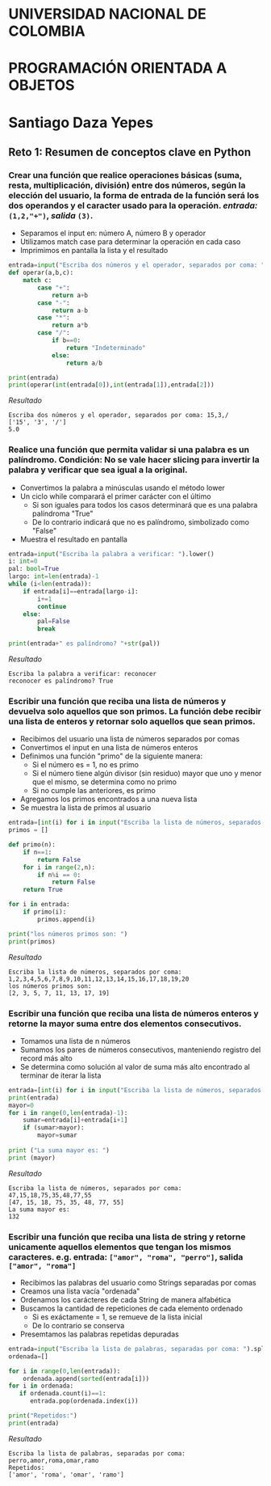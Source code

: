 # UNIVERSIDAD NACIONAL DE COLOMBIA
# PROGRAMACIÓN ORIENTADA A OBJETOS

# Santiago Daza Yepes

## Reto 1: Resumen de conceptos clave en Python


### Crear una función que realice operaciones básicas (suma, resta, multiplicación, división) entre dos números, según la elección del usuario, la forma de entrada de la función será los dos operandos y el caracter usado para la operación. *entrada:* `(1,2,"+")`, *salida* `(3)`.

+ Separamos el input en: número A, número B y operador
+ Utilizamos match case para determinar la operación en cada caso
+ Imprimimos en pantalla la lista y el resultado

```python
entrada=input("Escriba dos números y el operador, separados por coma: ").split(",")
def operar(a,b,c):
    match c:
        case "+":
            return a+b
        case "-":
            return a-b
        case "*":
            return a*b
        case "/":
            if b==0:
                return "Indeterminado"
            else:
                return a/b

print(entrada)
print(operar(int(entrada[0]),int(entrada[1]),entrada[2]))
```
*Resultado*
```
Escriba dos números y el operador, separados por coma: 15,3,/
['15', '3', '/']
5.0
```


### Realice una función que permita validar si una palabra es un palíndromo. **Condición:** No se vale hacer slicing para invertir la palabra y verificar que sea igual a la original.

+ Convertimos la palabra a minúsculas usando el método lower
+ Un ciclo while comparará el primer carácter con el último
  + Si son iguales para todos los casos determinará que es una palabra palíndroma "True"
  + De lo contrario indicará que no es palíndromo, simbolizado como "False"
+ Muestra el resultado en pantalla

```python
entrada=input("Escriba la palabra a verificar: ").lower()
i: int=0
pal: bool=True
largo: int=len(entrada)-1
while (i<len(entrada)):
    if entrada[i]==entrada[largo-i]:
        i+=1
        continue
    else:
        pal=False
        break

print(entrada+" es palíndromo? "+str(pal))
```
*Resultado*
```
Escriba la palabra a verificar: reconocer
reconocer es palíndromo? True
```


### Escribir una función que reciba una lista de números y devuelva solo aquellos que son primos. La función debe recibir una lista de enteros y retornar solo aquellos que sean primos.

+ Recibimos del usuario una lista de números separados por comas
+ Convertimos el input en una lista de números enteros
+ Definimos una función "primo" de la siguiente manera:
  + Si el número es = 1, no es primo
  + Si el número tiene algún divisor (sin residuo) mayor que uno y menor que el mismo, se determina como no primo
  + Si no cumple las anteriores, es primo
+ Agregamos los primos encontrados a una nueva lista
+ Se muestra la lista de primos al usuario

```python
entrada=[int(i) for i in input("Escriba la lista de números, separados por coma: ").split(",")]
primos = []

def primo(n):
    if n==1:
        return False
    for i in range(2,n):
        if n%i == 0:
            return False
    return True

for i in entrada:
    if primo(i):
        primos.append(i)

print("los números primos son: ")
print(primos)
```
*Resultado*
```
Escriba la lista de números, separados por coma: 1,2,3,4,5,6,7,8,9,10,11,12,13,14,15,16,17,18,19,20
los números primos son: 
[2, 3, 5, 7, 11, 13, 17, 19]
```


### Escribir una función que reciba una lista de números enteros y retorne la mayor suma entre dos elementos consecutivos.

+ Tomamos una lista de n números
+ Sumamos los pares de números consecutivos, manteniendo registro del record más alto
+ Se determina como solución al valor de suma más alto encontrado al terminar de iterar la lista

```python
entrada=[int(i) for i in input("Escriba la lista de números, separados por coma: ").split(",")]
print(entrada)
mayor=0
for i in range(0,len(entrada)-1):
    sumar=entrada[i]+entrada[i+1]
    if (sumar>mayor):
        mayor=sumar
    
print ("La suma mayor es: ")
print (mayor)
```
*Resultado*
```
Escriba la lista de números, separados por coma: 47,15,18,75,35,48,77,55
[47, 15, 18, 75, 35, 48, 77, 55]
La suma mayor es:
132
```


### Escribir una función que reciba una lista de string y retorne unicamente aquellos elementos que tengan los mismos caracteres. e.g. entrada: `["amor", "roma", "perro"]`, salida `["amor", "roma"]`

+ Recibimos las palabras del usuario como Strings separadas por comas
+ Creamos una lista vacía "ordenada"
+ Ordenamos los carácteres de cada String de manera alfabética
+ Buscamos la cantidad de repeticiones de cada elemento ordenado
  + Si es exáctamente = 1, se remueve de la lista inicial
  + De lo contrario se conserva
+ Presemtamos las palabras repetidas depuradas

```python
entrada=input("Escriba la lista de palabras, separadas por coma: ").split(",")
ordenada=[]

for i in range(0,len(entrada)):
    ordenada.append(sorted(entrada[i]))
for i in ordenada:
   if ordenada.count(i)==1:
      entrada.pop(ordenada.index(i))

print("Repetidos:")
print(entrada)
```
*Resultado*
```
Escriba la lista de palabras, separadas por coma: perro,amor,roma,omar,ramo
Repetidos:
['amor', 'roma', 'omar', 'ramo']
```
